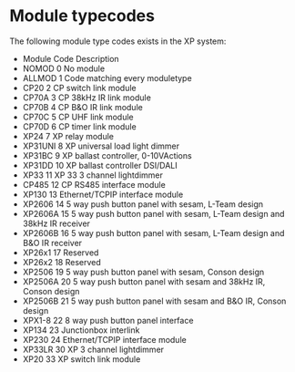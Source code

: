 # Module typecodes

The following module type codes exists in the XP system:

- Module Code Description
- NOMOD 0 No module
- ALLMOD 1 Code matching every moduletype
- CP20 2 CP switch link module
- CP70A 3 CP 38kHz IR link module
- CP70B 4 CP B&O IR link module
- CP70C 5 CP UHF link module
- CP70D 6 CP timer link module
- XP24 7 XP relay module
- XP31UNI 8 XP universal load light dimmer
- XP31BC 9 XP ballast controller, 0-10VActions
- XP31DD 10 XP ballast controller DSI/DALI
- XP33 11 XP 33 3 channel lightdimmer
- CP485 12 CP RS485 interface module
- XP130 13 Ethernet/TCPIP interface module
- XP2606 14 5 way push button panel with sesam, L-Team design
- XP2606A 15 5 way push button panel with sesam, L-Team design and 38kHz IR receiver
- XP2606B 16 5 way push button panel with sesam, L-Team design and B&O IR receiver
- XP26x1 17 Reserved
- XP26x2 18 Reserved
- XP2506 19 5 way push button panel with sesam, Conson design
- XP2506A 20 5 way push button panel with sesam and 38kHz IR, Conson design
- XP2506B 21 5 way push button panel with sesam and B&O IR, Conson design
- XPX1-8 22 8 way push button panel interface
- XP134 23 Junctionbox interlink
- XP230 24 Ethernet/TCPIP interface module
- XP33LR 30 XP 3 channel lightdimmer
- XP20 33 XP switch link module